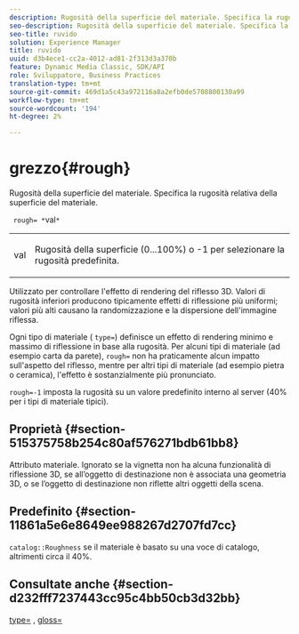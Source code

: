 ```yaml
---
description: Rugosità della superficie del materiale. Specifica la rugosità relativa della superficie del materiale.
seo-description: Rugosità della superficie del materiale. Specifica la rugosità relativa della superficie del materiale.
seo-title: ruvido
solution: Experience Manager
title: ruvido
uuid: d3b4ece1-cc2a-4012-ad81-2f313d3a370b
feature: Dynamic Media Classic, SDK/API
role: Sviluppatore, Business Practices
translation-type: tm+mt
source-git-commit: 469d1a5c43a972116a8a2efb0de5708800130a99
workflow-type: tm+mt
source-wordcount: '194'
ht-degree: 2%

---
```



# grezzo{#rough}

Rugosità della superficie del materiale. Specifica la rugosità relativa della superficie del materiale.

` rough= *`val`*`

<table id="simpletable_432E33EC87144AC7A2A8D9406F862708"> 
 <tr class="strow"> 
  <td class="stentry"> <p> <span class="varname"> val  </span> </p> </td> 
  <td class="stentry"> <p>Rugosità della superficie (0...100%) o -1 per selezionare la rugosità predefinita. </p> </td> 
 </tr> 
</table>

Utilizzato per controllare l&#39;effetto di rendering del riflesso 3D. Valori di rugosità inferiori producono tipicamente effetti di riflessione più uniformi; valori più alti causano la randomizzazione e la dispersione dell&#39;immagine riflessa.

Ogni tipo di materiale ( `type=`) definisce un effetto di rendering minimo e massimo di riflessione in base alla rugosità. Per alcuni tipi di materiale (ad esempio carta da parete), `rough=` non ha praticamente alcun impatto sull&#39;aspetto del riflesso, mentre per altri tipi di materiale (ad esempio pietra o ceramica), l&#39;effetto è sostanzialmente più pronunciato.

`rough=-1` imposta la rugosità su un valore predefinito interno al server (40% per i tipi di materiale tipici).

## Proprietà {#section-515375758b254c80af576271bdb61bb8}

Attributo materiale. Ignorato se la vignetta non ha alcuna funzionalità di riflessione 3D, se all’oggetto di destinazione non è associata una geometria 3D, o se l’oggetto di destinazione non riflette altri oggetti della scena.

## Predefinito {#section-11861a5e6e8649ee988267d2707fd7cc}

`catalog::Roughness` se il materiale è basato su una voce di catalogo, altrimenti circa il 40%.

## Consultate anche {#section-d232fff7237443cc95c4bb50cb3d32bb}

[type=](../../../../../ir-api/http-protocol/image-rendering-api-ref/c-ir-http-protocol-ref/c-ir-http-protocol-command-reference/r-ir-http-type.md#reference-128c7de89e2d46838019b560f3f84a35) ,  [gloss=](../../../../../ir-api/http-protocol/image-rendering-api-ref/c-ir-http-protocol-ref/c-ir-http-protocol-command-reference/r-ir-http-gloss.md#reference-325aef2ee51e4e1584a06047427340ca)
